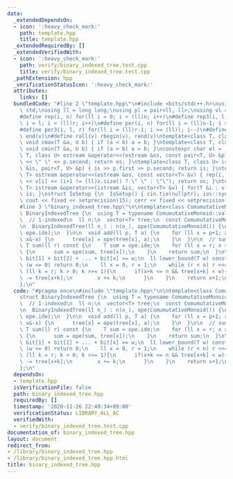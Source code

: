 ```yaml
---
data:
  _extendedDependsOn:
  - icon: ':heavy_check_mark:'
    path: template.hpp
    title: template.hpp
  _extendedRequiredBy: []
  _extendedVerifiedWith:
  - icon: ':heavy_check_mark:'
    path: verify/binary_indexed_tree.test.cpp
    title: verify/binary_indexed_tree.test.cpp
  _pathExtension: hpp
  _verificationStatusIcon: ':heavy_check_mark:'
  attributes:
    links: []
  bundledCode: "#line 2 \"template.hpp\"\n#include <bits/stdc++.h>\nusing namespace\
    \ std;\nusing ll = long long;\nusing pl = pair<ll, ll>;\nusing vl = vector<ll>;\n\
    #define rep(i, n) for(ll i = 0; i < (ll)n; i++)\n#define rep3(i, l, r) for(ll\
    \ i = l; i < (ll)r; i++)\n#define per(i, n) for(ll i = (ll)n-1; i >= 0; i--)\n\
    #define per3(i, l, r) for(ll i = (ll)r-1; i >= (ll)l; i--)\n#define all(v) begin(v),\
    \ end(v)\n#define rall(v) rbegin(v), rend(v)\ntemplate<class T, class U> inline\
    \ void cmax(T &a, U b) { if (a < b) a = b; }\ntemplate<class T, class U> inline\
    \ void cmin(T &a, U b) { if (a > b) a = b; }\nconstexpr char el = '\\n';\ntemplate<class\
    \ T, class U> ostream &operator<<(ostream &os, const pair<T, U> &p) { os << p.first\
    \ << \" \" << p.second; return os; }\ntemplate<class T, class U> istream &operator>>(istream\
    \ &is, pair<T, U> &p) { is >> p.first >> p.second; return is; }\ntemplate<class\
    \ T> ostream &operator<<(ostream &os, const vector<T> &v) { rep(i, v.size()) os\
    \ << v[i] << (i+1 != (ll)v.size() ? \" \" : \"\"); return os; }\ntemplate<class\
    \ T> istream &operator>>(istream &is, vector<T> &v) { for(T &i : v) is >> i; return\
    \ is; }\nstruct IoSetup {\n  IoSetup() { cin.tie(nullptr); ios::sync_with_stdio(false);\
    \ cout << fixed << setprecision(15); cerr << fixed << setprecision(15); }\n} io_setup;\n\
    #line 3 \"binary_indexed_tree.hpp\"\n\ntemplate<class ComumutativeMonoid>\nstruct\
    \ BinaryIndexedTree {\n  using T = typename ComumutativeMonoid::value_type;\n\
    \  // 1-indexed\n  ll n;\n  vector<T> tree;\n  const ComumutativeMonoid ope;\n\
    \n  BinaryIndexedTree(ll n_) : n(n_), ope(ComumutativeMonoid()) {\n    tree.assign(n+1,\
    \ ope.ide);\n  }\n\n  void add(ll p, T a) {\n    for (ll x = p+1; x <= n; x +=\
    \ x&-x) {\n      tree[x] = ope(tree[x], a);\n    }\n  }\n\n  // sum [0, r)\n \
    \ T sum(ll r) const {\n    T sum = ope.ide;\n    for (ll x = r; x > 0; x -= x&-x)\
    \ {\n      sum = ope(sum, tree[x]);\n    }\n    return sum;\n  }\n\n  /*\n  //\
    \ bit[1] + bit[2] + ... + bit[x] >= w;\n  ll lower_bound(T w) const {\n    if\
    \ (w <= 0) return 0;\n    ll x = 0, r = 1;\n    while (r < n) r <<= 1;\n    for\
    \ (ll k = r; k > 0; k >>= 1){\n      if(x+k <= n && tree[x+k] < w){\n        w\
    \ -= tree[x+k];\n        x += k;\n      }\n    }\n    return x+1;\n  }\n  */\n\
    };\n"
  code: "#pragma once\n#include \"template.hpp\"\n\ntemplate<class ComumutativeMonoid>\n\
    struct BinaryIndexedTree {\n  using T = typename ComumutativeMonoid::value_type;\n\
    \  // 1-indexed\n  ll n;\n  vector<T> tree;\n  const ComumutativeMonoid ope;\n\
    \n  BinaryIndexedTree(ll n_) : n(n_), ope(ComumutativeMonoid()) {\n    tree.assign(n+1,\
    \ ope.ide);\n  }\n\n  void add(ll p, T a) {\n    for (ll x = p+1; x <= n; x +=\
    \ x&-x) {\n      tree[x] = ope(tree[x], a);\n    }\n  }\n\n  // sum [0, r)\n \
    \ T sum(ll r) const {\n    T sum = ope.ide;\n    for (ll x = r; x > 0; x -= x&-x)\
    \ {\n      sum = ope(sum, tree[x]);\n    }\n    return sum;\n  }\n\n  /*\n  //\
    \ bit[1] + bit[2] + ... + bit[x] >= w;\n  ll lower_bound(T w) const {\n    if\
    \ (w <= 0) return 0;\n    ll x = 0, r = 1;\n    while (r < n) r <<= 1;\n    for\
    \ (ll k = r; k > 0; k >>= 1){\n      if(x+k <= n && tree[x+k] < w){\n        w\
    \ -= tree[x+k];\n        x += k;\n      }\n    }\n    return x+1;\n  }\n  */\n\
    };\n"
  dependsOn:
  - template.hpp
  isVerificationFile: false
  path: binary_indexed_tree.hpp
  requiredBy: []
  timestamp: '2020-11-26 22:49:34+09:00'
  verificationStatus: LIBRARY_ALL_AC
  verifiedWith:
  - verify/binary_indexed_tree.test.cpp
documentation_of: binary_indexed_tree.hpp
layout: document
redirect_from:
- /library/binary_indexed_tree.hpp
- /library/binary_indexed_tree.hpp.html
title: binary_indexed_tree.hpp
---
```

